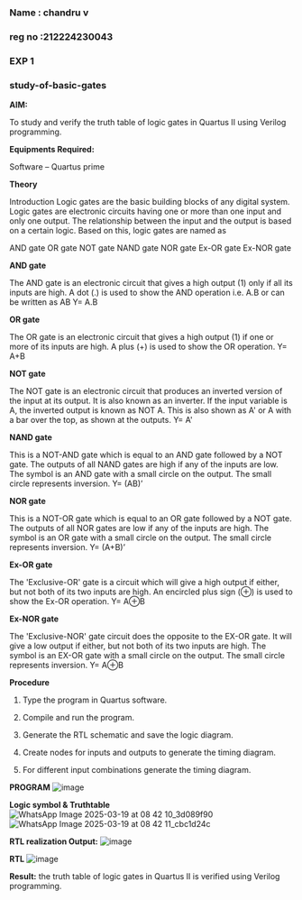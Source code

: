 ### Name : chandru v
### reg no :212224230043
### EXP 1
### study-of-basic-gates

**AIM:** 

To study and verify the truth table of logic gates in Quartus II using Verilog programming.

**Equipments Required:**

Software – Quartus prime 

**Theory**

Introduction Logic gates are the basic building blocks of any digital system. Logic gates are electronic circuits having one or more than one input and only one output. The relationship between the input and the output is based on a certain logic. Based on this, logic gates are named as

AND gate OR gate NOT gate NAND gate NOR gate Ex-OR gate Ex-NOR gate

**AND gate**

The AND gate is an electronic circuit that gives a high output (1) only if all its inputs are high. A dot (.) is used to show the AND operation i.e. A.B or can be written as AB
Y= A.B

**OR gate** 

The OR gate is an electronic circuit that gives a high output (1) if one or more of its inputs are high. A plus (+) is used to show the OR operation.
Y= A+B

**NOT gate**

The NOT gate is an electronic circuit that produces an inverted version of the input at its output. It is also known as an inverter. If the input variable is A, the inverted output is known as NOT A. This is also shown as A' or A with a bar over the top, as shown at the outputs.
Y= A'

**NAND gate**

This is a NOT-AND gate which is equal to an AND gate followed by a NOT gate. The outputs of all NAND gates are high if any of the inputs are low. The symbol is an AND gate with a small circle on the output. The small circle represents inversion.
Y= (AB)’

**NOR gate**

This is a NOT-OR gate which is equal to an OR gate followed by a NOT gate. The outputs of all NOR gates are low if any of the inputs are high. The symbol is an OR gate with a small circle on the output. The small circle represents inversion.
Y= (A+B)’

**Ex-OR gate**

The 'Exclusive-OR' gate is a circuit which will give a high output if either, but not both of its two inputs are high. An encircled plus sign (⊕) is used to show the Ex-OR operation.
Y= A⊕B

**Ex-NOR gate**

The 'Exclusive-NOR' gate circuit does the opposite to the EX-OR gate. It will give a low output if either, but not both of its two inputs are high. The symbol is an EX-OR gate with a small circle on the output. The small circle represents inversion.
Y= A⊕B

**Procedure** 

1.	Type the program in Quartus software.

2.	Compile and run the program.

3.	Generate the RTL schematic and save the logic diagram.

4.	Create nodes for inputs and outputs to generate the timing diagram.

5.	For different input combinations generate the timing diagram.


**PROGRAM**
![image](https://github.com/user-attachments/assets/bdfcafdc-abf2-4029-b6e6-15d95a3367df)

**Logic symbol & Truthtable**
![WhatsApp Image 2025-03-19 at 08 42 10_3d089f90](https://github.com/user-attachments/assets/f8c65d2a-74ff-4fb6-abfd-7ef65061f4cf)
![WhatsApp Image 2025-03-19 at 08 42 11_cbc1d24c](https://github.com/user-attachments/assets/1ff3a1b2-f5b4-4c5d-b9b7-78184f6c36ac)


**RTL realization Output:** 
![image](https://github.com/user-attachments/assets/e602e4d9-8f76-453e-a0f2-a351fa7277e5)

**RTL**
![image](https://github.com/user-attachments/assets/dcb1855e-56d5-458d-ad93-f3c547125496)

**Result:**
the truth table of logic gates in Quartus II is verified using Verilog programming.

